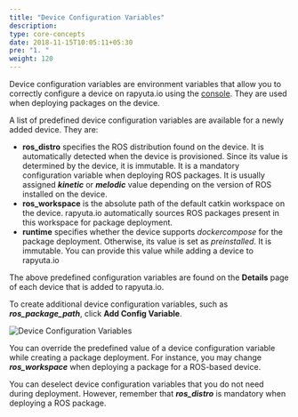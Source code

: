 ```yaml
---
title: "Device Configuration Variables"
description:
type: core-concepts
date: 2018-11-15T10:05:11+05:30
pre: "1. "
weight: 120
---
```

Device configuration variables are environment variables that allow you to
correctly configure a device on rapyuta.io using the [console](https://console.rapyuta.io).
They are used when deploying packages on the device.

A list of predefined device configuration variables are available for a
newly added device. They are:

* **ros_distro** specifies the ROS distribution found on the device. It is
automatically detected when the device is provisioned. Since its value is
determined by the device, it is immutable. It is a mandatory configuration
variable when deploying ROS packages. It is usually assigned ***kinetic*** or ***melodic*** value depending on the version of ROS installed on the device.
* **ros_workspace** is the absolute path of the default catkin workspace on the
device. rapyuta.io automatically sources ROS packages present in this workspace
for package deployment.
* **runtime** specifies whether the device supports *dockercompose* for the package
deployment. Otherwise, its value is set as *preinstalled*. It is immutable. You can provide this value while adding a device to rapyuta.io

The above predefined configuration variables are found on the
**Details** page of each device that is added to rapyuta.io.

To create additional device configuration variables, such as ***ros_package_path***, click **Add Config Variable**.

![Device Configuration Variables](/images/core-concepts/device-management/add-device-config-var.png?classes=border,shadow&width=50pc)

You can override the predefined value of a device configuration variable while
creating a package deployment. For instance, you may change ***ros_workspace***
when deploying a package for a ROS-based device.

You can deselect device configuration variables that you do not need during
deployment. However, remember that ***ros_distro*** is mandatory when deploying a
ROS package.
